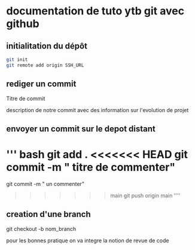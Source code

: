 # documentation de tuto ytb git avec github 
## initialitation du  dépôt
```` bash
git init
git remote add origin SSH_URL
````


   
 ## rediger un commit
Titre de commit 

description de notre commit avec des information sur l'evolution de projet
## envoyer un commit sur le depot distant
 ''' bash
 git add .
<<<<<<< HEAD
 git commit -m " titre de commenter"
=======
 git commit -m " un commenter"
>>>>>>> main
 git push origin main
 '''' 

 ## creation d'une branch
 git checkout -b nom_branch

 pour les bonnes pratique on va integre la notion de revue de code